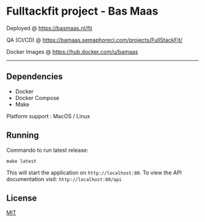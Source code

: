 # Fulltackfit project - Bas Maas

Deployed @ https://basmaas.nl/fit

QA (CI/CD) @ https://bamaas.semaphoreci.com/projects/FullStackFit/

Docker Images @ https://hub.docker.com/u/bamaas

---------

## Dependencies
- Docker
- Docker Compose
- Make

Platform support : MacOS / Linux

## Running
Commando to run latest release:

`make latest`

This will start the application on `http://localhost:80`. To view the API documentation visit: `http://localhost:80/api`

## License
[MIT](https://github.com/bamaas/FullStackFit/blob/master/LICENSE.md)